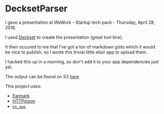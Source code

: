 # DecksetParser

I gave a presentation at WeWork - Startup tech pack - Thursday, April 28, 2016.

I used [Deckset](http://www.decksetapp.com/) to create the presentation (great tool btw).

It then occured to me that I've got a ton of markdown gists which it would be nice to publish, 
so I wrote this trivial little elixir app to upload them. 

I hacked this up in a morning, so don't add it to your app dependencies just yet.

The output can be found on S3 [here](http://binarytemple-deckset-parser.s3.amazonaws.com/elixirpresentation/presentation-we-work-28-04-2016-elixir-plug-docker.html)

This project uses:

* [Earmark]( https://github.com/pragdave/earmark )
* [HTTPoison]( https://github.com/edgurgel/httpoison )
* [`ex_aws`]( https://github.com/CargoSense/ex_aws )
